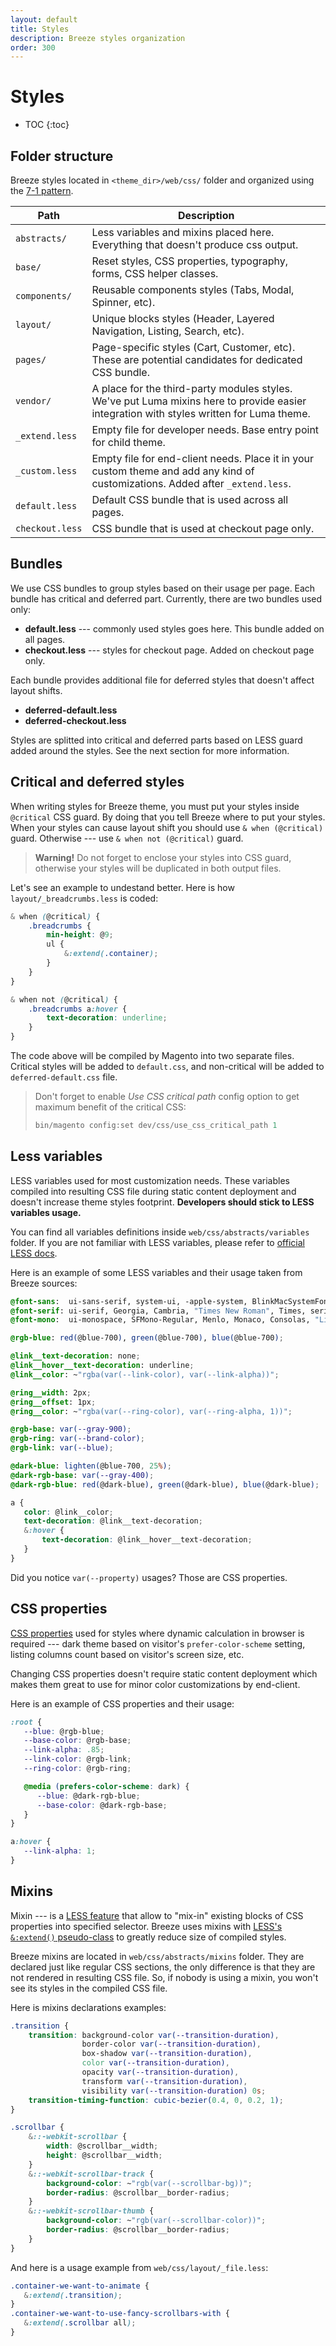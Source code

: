 ```yaml
---
layout: default
title: Styles
description: Breeze styles organization
order: 300
---
```


# Styles

* TOC
{:toc}

## Folder structure

Breeze styles located in `<theme_dir>/web/css/` folder and organized using
the [7-1 pattern](https://sass-guidelin.es/#the-7-1-pattern).

Path                    | Description
------------------------|------------------------------------
`abstracts/`            | Less variables and mixins placed here. Everything that doesn't produce css output.
`base/`                 | Reset styles, CSS properties, typography, forms, CSS helper classes.
`components/`           | Reusable components styles (Tabs, Modal, Spinner, etc).
`layout/`               | Unique blocks styles (Header, Layered Navigation, Listing, Search, etc).
`pages/`                | Page-specific styles (Cart, Customer, etc). These are potential candidates for dedicated CSS bundle.
`vendor/`               | A place for the third-party modules styles. We've put Luma mixins here to provide easier integration with styles written for Luma theme.
`_extend.less`          | Empty file for developer needs. Base entry point for child theme.
`_custom.less`          | Empty file for end-client needs. Place it in your custom theme and add any kind of customizations. Added after `_extend.less`.
`default.less`          | Default CSS bundle that is used across all pages.
`checkout.less`         | CSS bundle that is used at checkout page only.

## Bundles

We use CSS bundles to group styles based on their usage per page. Each bundle
has critical and deferred part. Currently, there are two bundles used only:

 -  **default.less** --- commonly used styles goes here. This bundle added on all pages.
 -  **checkout.less** --- styles for checkout page. Added on checkout page only.

Each bundle provides additional file for deferred styles that doesn't affect layout shifts.

 -  **deferred-default.less**
 -  **deferred-checkout.less**

Styles are splitted into critical and deferred parts based on LESS guard added
around the styles. See the next section for more information.

## Critical and deferred styles

When writing styles for Breeze theme, you must put your styles inside `@critical`
CSS guard. By doing that you tell Breeze where to put your styles. When your
styles can cause layout shift you should use `& when (@critical)` guard.
Otherwise --- use `& when not (@critical)` guard.

> **Warning!**
> Do not forget to enclose your styles into CSS guard, otherwise your styles
> will be duplicated in both output files.

Let's see an example to undestand better. Here is how `layout/_breadcrumbs.less`
is coded:

```scss
& when (@critical) {
    .breadcrumbs {
        min-height: @9;
        ul {
            &:extend(.container);
        }
    }
}

& when not (@critical) {
    .breadcrumbs a:hover {
        text-decoration: underline;
    }
}
```

The code above will be compiled by Magento into two separate files. Critical styles
will be added to `default.css`, and non-critical will be added to `deferred-default.css`
file.

> Don't forget to enable _Use CSS critical path_ config option to get maximum
> benefit of the critical CSS:
>
> ```powershell
> bin/magento config:set dev/css/use_css_critical_path 1
> ```

## Less variables

LESS variables used for most customization needs. These variables
compiled into resulting CSS file during static content deployment and doesn't
increase theme styles footprint. **Developers should stick to LESS variables usage.**

You can find all variables definitions inside `web/css/abstracts/variables`
folder. If you are not familiar with LESS variables, please refer to
[official LESS docs](https://lesscss.org/features/#variables-feature).

Here is an example of some LESS variables and their usage taken from Breeze sources:

```scss
@font-sans:  ui-sans-serif, system-ui, -apple-system, BlinkMacSystemFont, "Segoe UI", Roboto, "Helvetica Neue", Arial, "Noto Sans", sans-serif, "Apple Color Emoji", "Segoe UI Emoji", "Segoe UI Symbol", "Noto Color Emoji";
@font-serif: ui-serif, Georgia, Cambria, "Times New Roman", Times, serif;
@font-mono:  ui-monospace, SFMono-Regular, Menlo, Monaco, Consolas, "Liberation Mono", "Courier New", monospace;

@rgb-blue: red(@blue-700), green(@blue-700), blue(@blue-700);

@link__text-decoration: none;
@link__hover__text-decoration: underline;
@link__color: ~"rgba(var(--link-color), var(--link-alpha))";

@ring__width: 2px;
@ring__offset: 1px;
@ring__color: ~"rgba(var(--ring-color), var(--ring-alpha, 1))";

@rgb-base: var(--gray-900);
@rgb-ring: var(--brand-color);
@rgb-link: var(--blue);

@dark-blue: lighten(@blue-700, 25%);
@dark-rgb-base: var(--gray-400);
@dark-rgb-blue: red(@dark-blue), green(@dark-blue), blue(@dark-blue);

a {
   color: @link__color;
   text-decoration: @link__text-decoration;
   &:hover {
       text-decoration: @link__hover__text-decoration;
   }
}
```

Did you notice `var(--property)` usages? Those are CSS properties.

## CSS properties

[CSS properties](https://developer.mozilla.org/en-US/docs/Web/CSS/Using_CSS_custom_properties)
used for styles where dynamic calculation in browser is required --- dark theme
based on visitor's `prefer-color-scheme` setting, listing columns count based on
visitor's screen size, etc.

Changing CSS properties doesn't require static content deployment which makes
them great to use for minor color customizations by end-client.

Here is an example of CSS properties and their usage:

```scss
:root {
   --blue: @rgb-blue;
   --base-color: @rgb-base;
   --link-alpha: .85;
   --link-color: @rgb-link;
   --ring-color: @rgb-ring;

   @media (prefers-color-scheme: dark) {
      --blue: @dark-rgb-blue;
      --base-color: @dark-rgb-base;
   }
}

a:hover {
   --link-alpha: 1;
}
```

## Mixins

Mixin --- is a [LESS feature](https://lesscss.org/features/#mixins-feature)
that allow to "mix-in" existing blocks of CSS
properties into specified selector. Breeze uses mixins with
[LESS's `&:extend()` pseudo-class](https://lesscss.org/features/#extend-feature)
to greatly reduce size of compiled styles.

Breeze mixins are located in `web/css/abstracts/mixins` folder. They are declared just
like regular CSS sections, the only difference is that they are not rendered
in resulting CSS file. So, if nobody is using a mixin, you won't see
its styles in the compiled CSS file.

Here is mixins declarations examples:

```scss
.transition {
    transition: background-color var(--transition-duration),
                border-color var(--transition-duration),
                box-shadow var(--transition-duration),
                color var(--transition-duration),
                opacity var(--transition-duration),
                transform var(--transition-duration),
                visibility var(--transition-duration) 0s;
    transition-timing-function: cubic-bezier(0.4, 0, 0.2, 1);
}

.scrollbar {
    &::-webkit-scrollbar {
        width: @scrollbar__width;
        height: @scrollbar__width;
    }
    &::-webkit-scrollbar-track {
        background-color: ~"rgb(var(--scrollbar-bg))";
        border-radius: @scrollbar__border-radius;
    }
    &::-webkit-scrollbar-thumb {
        background-color: ~"rgb(var(--scrollbar-color))";
        border-radius: @scrollbar__border-radius;
    }
}
```

And here is a usage example from `web/css/layout/_file.less`:

```scss
.container-we-want-to-animate {
   &:extend(.transition);
}
.container-we-want-to-use-fancy-scrollbars-with {
   &:extend(.scrollbar all);
}
```
